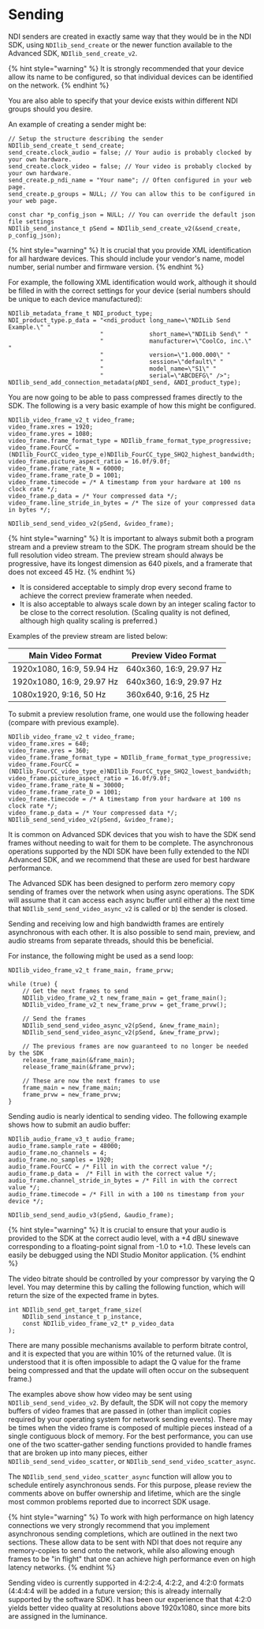 # Sending

NDI senders are created in exactly same way that they would be in the NDI SDK, using `NDIlib_send_create` or the newer function available to the Advanced SDK, `NDIlib_send_create_v2`.

{% hint style="warning" %}
It is strongly recommended that your device allow its name to be configured, so that individual devices can be identified on the network.
{% endhint %}

You are also able to specify that your device exists within different NDI groups should you desire.

An example of creating a sender might be:

```
// Setup the structure describing the sender
NDIlib_send_create_t send_create;
send_create.clock_audio = false; // Your audio is probably clocked by your own hardware.
send_create.clock_video = false; // Your video is probably clocked by your own hardware.
send_create.p_ndi_name = "Your name"; // Often configured in your web page.
send_create.p_groups = NULL; // You can allow this to be configured in your web page.
	
const char *p_config_json = NULL; // You can override the default json file settings
NDIlib_send_instance_t pSend = NDIlib_send_create_v2(&send_create, p_config_json);
```

{% hint style="warning" %}
It is crucial that you provide XML identification for all hardware devices. This should include your vendor's name, model number, serial number and firmware version.
{% endhint %}

For example, the following XML identification would work, although it should be filled in with the correct settings for your device (serial numbers should be unique to each device manufactured):

```
NDIlib_metadata_frame_t NDI_product_type; 
NDI_product_type.p_data = "<ndi_product long_name=\"NDILib Send Example.\" "
                          "             short_name=\"NDILib Send\" "
                          "             manufacturer=\"CoolCo, inc.\" "
                          "             version=\"1.000.000\" "
                          "             session=\"default\" "
                          "             model_name=\"S1\" "
                          "             serial=\"ABCDEFG\" />";
NDIlib_send_add_connection_metadata(pNDI_send, &NDI_product_type);
```

You are now going to be able to pass compressed frames directly to the SDK. The following is a very basic example of how this might be configured.

```
NDIlib_video_frame_v2_t video_frame;
video_frame.xres = 1920;
video_frame.yres = 1080;
video_frame.frame_format_type = NDIlib_frame_format_type_progressive;
video_frame.FourCC = (NDIlib_FourCC_video_type_e)NDIlib_FourCC_type_SHQ2_highest_bandwidth;
video_frame.picture_aspect_ratio = 16.0f/9.0f;
video_frame.frame_rate_N = 60000;
video_frame.frame_rate_D = 1001;
video_frame.timecode = /* A timestamp from your hardware at 100 ns clock rate */;
video_frame.p_data = /* Your compressed data */;
video_frame.line_stride_in_bytes = /* The size of your compressed data in bytes */;

NDIlib_send_send_video_v2(pSend, &video_frame);
```

{% hint style="warning" %}
It is important to always submit both a program stream and a preview stream to the SDK. The program stream should be the full resolution video stream. The preview stream should always be progressive, have its longest dimension as 640 pixels, and a framerate that does not exceed 45 Hz.
{% endhint %}

* It is considered acceptable to simply drop every second frame to achieve the correct preview framerate when needed.
* It is also acceptable to always scale down by an integer scaling factor to be close to the correct resolution. (Scaling quality is not defined, although high quality scaling is preferred.)

Examples of the preview stream are listed below:

| Main Video Format         | Preview Video Format    |
| ------------------------- | ----------------------- |
| 1920x1080, 16:9, 59.94 Hz | 640x360, 16:9, 29.97 Hz |
| 1920x1080, 16:9, 29.97 Hz | 640x360, 16:9, 29.97 Hz |
| 1080x1920, 9:16, 50 Hz    | 360x640, 9:16, 25 Hz    |

To submit a preview resolution frame, one would use the following header (compare with previous example).

```
NDIlib_video_frame_v2_t video_frame;
video_frame.xres = 640;
video_frame.yres = 360;
video_frame.frame_format_type = NDIlib_frame_format_type_progressive;
video_frame.FourCC = (NDIlib_FourCC_video_type_e)NDIlib_FourCC_type_SHQ2_lowest_bandwidth;
video_frame.picture_aspect_ratio = 16.0f/9.0f;
video_frame.frame_rate_N = 30000;
video_frame.frame_rate_D = 1001;
video_frame.timecode = /* A timestamp from your hardware at 100 ns clock rate */;
video_frame.p_data = /* Your compressed data */;
NDIlib_send_send_video_v2(pSend, &video_frame);
```

It is common on Advanced SDK devices that you wish to have the SDK send frames without needing to wait for them to be complete. The asynchronous operations supported by the NDI SDK have been fully extended to the NDI Advanced SDK, and we recommend that these are used for best hardware performance.

The Advanced SDK has been designed to perform zero memory copy sending of frames over the network when using async operations. The SDK will assume that it can access each async buffer until either a) the next time that `NDIlib_send_send_video_async_v2` is called or b) the sender is closed.

Sending and receiving low and high bandwidth frames are entirely asynchronous with each other. It is also possible to send main, preview, and audio streams from separate threads, should this be beneficial.

For instance, the following might be used as a send loop:

```
NDIlib_video_frame_v2_t frame_main, frame_prvw;

while (true) {
    // Get the next frames to send
    NDIlib_video_frame_v2_t new_frame_main = get_frame_main();
    NDIlib_video_frame_v2_t new_frame_prvw = get_frame_prvw();

    // Send the frames
    NDIlib_send_send_video_async_v2(pSend, &new_frame_main);
    NDIlib_send_send_video_async_v2(pSend, &new_frame_prvw);

    // The previous frames are now guaranteed to no longer be needed by the SDK
    release_frame_main(&frame_main);
    release_frame_main(&frame_prvw);

    // These are now the next frames to use
    frame_main = new_frame_main;
    frame_prvw = new_frame_prvw;
}
```



Sending audio is nearly identical to sending video. The following example shows how to submit an audio buffer:

```
NDIlib_audio_frame_v3_t audio_frame;
audio_frame.sample_rate = 48000;
audio_frame.no_channels = 4;
audio_frame.no_samples = 1920;
audio_frame.FourCC = /* Fill in with the correct value */;
audio_frame.p_data =  /* Fill in with the correct value */;
audio_frame.channel_stride_in_bytes = /* Fill in with the correct value */;
audio_frame.timecode = /* Fill in with a 100 ns timestamp from your device */;

NDIlib_send_send_audio_v3(pSend, &audio_frame);
```

{% hint style="warning" %}
It is crucial to ensure that your audio is provided to the SDK at the correct audio level, with a +4 dBU sinewave corresponding to a floating-point signal from -1.0 to +1.0. These levels can easily be debugged using the NDI Studio Monitor application.
{% endhint %}

The video bitrate should be controlled by your compressor by varying the Q level. You may determine this by calling the following function, which will return the size of the expected frame in bytes.

```
int NDIlib_send_get_target_frame_size(
    NDIlib_send_instance_t p_instance, 
    const NDIlib_video_frame_v2_t* p_video_data
);
```



There are many possible mechanisms available to perform bitrate control, and it is expected that you are within 10% of the returned value. (It is understood that it is often impossible to adapt the Q value for the frame being compressed and that the update will often occur on the subsequent frame.)

The examples above show how video may be sent using `NDIlib_send_send_video_v2`.  By default, the SDK will not copy the memory buffers of video frames that are passed in (other than implicit copies required by your operating system for network sending events).  There may be times when the video frame is composed of multiple pieces instead of a single contiguous block of memory.  For the best performance, you can use one of the two scatter-gather sending functions provided to handle frames that are broken up into many pieces, either `NDIlib_send_send_video_scatter`, or `NDIlib_send_send_video_scatter_async`.

The `NDIlib_send_send_video_scatter_async` function will allow you to schedule entirely asynchronous sends. For this purpose, please review the comments above on buffer ownership and lifetime, which are the single most common problems reported due to incorrect SDK usage.



{% hint style="warning" %}
To work with high performance on high latency connections we very strongly recommend that you implement asynchronous sending completions, which are outlined in the next two sections. These allow data to be sent with NDI that does not require any memory-copies to send onto the network, while also allowing enough frames to be "in flight" that one can achieve high performance even on high latency networks.
{% endhint %}

Sending video is currently supported in 4:2:2:4, 4:2:2, and 4:2:0 formats (4:4:4:4 will be added in a future version; this is already internally supported by the software SDK). It has been our experience that that 4:2:0 yields better video quality at resolutions above 1920x1080, since more bits are assigned in the luminance.

